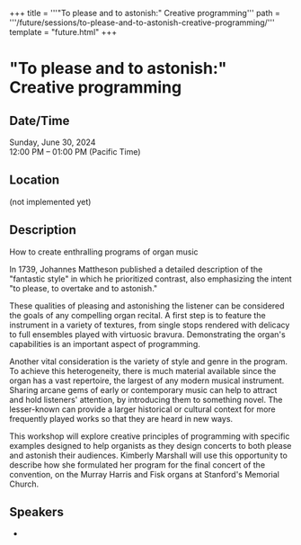 +++
title = '''"To please and to astonish:" Creative programming'''
path = '''/future/sessions/to-please-and-to-astonish-creative-programming/'''
template = "future.html"
+++

<h1>"To please and to astonish:" Creative programming</h1>
<h2>Date/Time</h2>
<p>Sunday, June 30, 2024<br>
12:00 PM – 01:00 PM (Pacific Time)</p>
<h2>Location</h2>
(not implemented yet)
<h2>Description</h2>
How to create enthralling programs of organ music

In 1739, Johannes Mattheson published a detailed description of the "fantastic style" in which he prioritized contrast, also emphasizing the intent "to please, to overtake and to astonish." 

These qualities of pleasing and astonishing the listener can be considered the goals of any compelling organ recital. A first step is to feature the instrument in a variety of textures, from single stops rendered with delicacy to full ensembles played with virtuosic bravura.  Demonstrating the organ's capabilities is an important aspect of programming.

Another vital consideration is the variety of style and genre in the program. To achieve this heterogeneity, there is much material available since the organ has a vast repertoire, the largest of any modern musical instrument. Sharing arcane gems of early or contemporary music can help to attract and hold listeners' attention, by introducing them to something novel. The lesser-known can provide a larger historical or cultural context for more frequently played works so that they are heard in new ways. 

This workshop will explore creative principles of programming with specific examples designed to help organists as they design concerts to both please and astonish their audiences. Kimberly Marshall will use this opportunity to describe how she formulated her program for the final concert of the convention, on the Murray Harris and Fisk organs at Stanford's Memorial Church.
<h2>Speakers</h2>
<ul><li><bound method Speaker.link of Speaker(data=SpeakerData(presenter_at=['CF79AA12-6437-4613-A4B2-D804FC0708CB'], speaker_biography='Kimberly Marshall is known worldwide for her compelling programs and presentations of organ music. She currently holds the Patricia and Leonard Goldman Endowed Professorship in Organ at Arizona State University; from 2020-22, she held the Hedda Andersson Visiting Professorship at the Malmö Academy of Music. In 2022, she was awarded the Medal of the Royal College of Organists, their highest honor, in recognition of her distinguished achievement in organ performance and scholarship.\r\n\r\nKimberly has performed and presented her research at 13 national conventions of the AGO, and she is honored to present the final concert for the San Francisco Convention. She is known for her creative programming, her eclectic repertoire and her scholarship. Her recording Celebrating Notre-Dame, released in 2021, includes music spanning five centuries, played on the world’s largest meantone organ in Göteborg, Sweden. Engagements in 2023-4 include recitals for the Oaxaca International Organ Festival, teaching residencies at Yale University and the Tokyo University of the Arts, and performances at the Orgelpark in Amsterdam, St. Paul’s Cathedral, London, and on the new symphonic organ at Göteborg Concert Hall.\r\n\r\nIn addition to her research into historical performance practice, she has investigated the use of sound vibrations in a restorative practice and developed organ sound meditations which she has presented at many venues in the US and Europe. A current focus of Kimberly’s scholarship is the creation of an online Encyclopedia of the Organ, which she hopes to launch in 2025.\r\n\r\nSee http://www.kimberlymarshall.com/ or visit https://www.facebook.com/KimberlyMarshall.organist.', speaker_display_name='Kimberly Marshall', speaker_first_name='Kimberly', speaker_last_name='Marshall', speaker_stub='B4005F63-3275-4C21-A476-FB5DE091209D', speaker_title='', updated_date=datetime.date(2023, 9, 4)), updated=False, deleted=False)></li>


